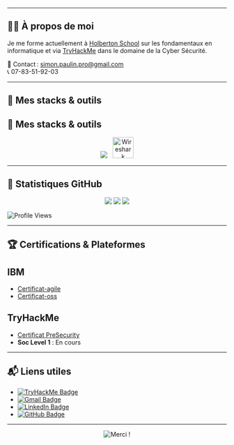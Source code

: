
---

## 👨‍💻 À propos de moi

Je me forme actuellement à [Holberton School](https://www.holbertonschool.com/) sur les fondamentaux en informatique et via [TryHackMe](https://tryhackme.com) dans le domaine de la Cyber Sécurité.  


📧 Contact : [simon.paulin.pro@gmail.com](mailto:simon.paulin.pro@gmail.com)  
📞 07-83-51-92-03

---

## 🧰 Mes stacks & outils

## 🧰 Mes stacks & outils

<p align="center">
  <img src="https://skillicons.dev/icons?i=c,python,bash,linux,git,github,html,css,javascript,flask,vscode,discord,kali,powershell,raspberrypi,ubuntu,vim,windows" />
  <img src="https://upload.wikimedia.org/wikipedia/commons/3/3a/Wireshark_icon.svg" alt="Wireshark" height="48" style="margin-left:8px;" />
</p>

---

## 🚀 Statistiques GitHub

<p align="center">
  <img src="https://github-readme-stats.vercel.app/api?username=Simon-Paulin&show_icons=true&theme=github_dark" />
  <img src="https://github-readme-streak-stats.herokuapp.com?user=Simon-Paulin&theme=dark&date_format=M%20j%5B%2C%20Y%5D"/>
  <img src="https://github-readme-stats.vercel.app/api/top-langs/?username=Simon-Paulin&layout=compact&theme=github_dark"/>
</p>

![Profile Views](https://komarev.com/ghpvc/?username=Simon-Paulin&color=blue)

---

## 🏆 Certifications & Plateformes

## IBM
- [Certificat-agile](https://github.com/user-attachments/files/20775891/certificate-agile.pdf)
- [Certificat-oss](https://github.com/user-attachments/files/20775905/certificate-oss.pdf)




## **TryHackMe**
- [Certificat PreSecurity](https://github.com/user-attachments/files/20775728/Pre_Security_Certificat.pdf)
- **Soc Level 1** : En cours  

---

## 📬 Liens utiles

- [![TryHackMe Badge](https://img.shields.io/badge/-TryHackme-c14438?style=flat&logo=Tryhackme&logoColor=white)](https://tryhackme.com/p/simon.paulin.pro)  
- [![Gmail Badge](https://img.shields.io/badge/-simon.paulin.pro@gmail.com-c14438?style=flat&logo=Gmail&logoColor=white)](mailto:simon.paulin.pro@gmail.com)
- [![LinkedIn Badge](https://img.shields.io/badge/-LinkedIn-blue?style=flat&logo=Linkedin&logoColor=white)](https://www.linkedin.com/in/simon-paulin-346104366/)
- [![GitHub Badge](https://img.shields.io/badge/-Simon--Paulin-181717?style=flat&logo=github&logoColor=white)](https://github.com/Simon-Paulin)

---

<p align="center">
  <img src="https://readme-typing-svg.demolab.com?font=Fira+Code&size=24&pause=1000&color=E8C08F&center=true&vCenter=true&width=700&lines=Merci+de+votre+visite+!" alt="Merci !" />
</p>
